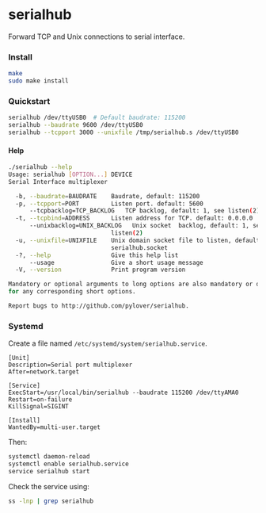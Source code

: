 # serialhub

Forward TCP and Unix connections to serial interface.


### Install

```bash
make
sudo make install
```

### Quickstart

```bash
serialhub /dev/ttyUSB0  # Default baudrate: 115200
serialhub --baudrate 9600 /dev/ttyUSB0
serialhub --tcpport 3000 --unixfile /tmp/serialhub.s /dev/ttyUSB0
```

#### Help

```bash
./serialhub --help
Usage: serialhub [OPTION...] DEVICE
Serial Interface multiplexer

  -b, --baudrate=BAUDRATE    Baudrate, default: 115200
  -p, --tcpport=PORT         Listen port. default: 5600
      --tcpbacklog=TCP_BACKLOG   TCP backlog, default: 1, see listen(2)
  -t, --tcpbind=ADDRESS      Listen address for TCP. default: 0.0.0.0
      --unixbacklog=UNIX_BACKLOG   Unix socket  backlog, default: 1, see
                             listen(2)
  -u, --unixfile=UNIXFILE    Unix domain socket file to listen, default:
                             serialhub.socket
  -?, --help                 Give this help list
      --usage                Give a short usage message
  -V, --version              Print program version

Mandatory or optional arguments to long options are also mandatory or optional
for any corresponding short options.

Report bugs to http://github.com/pylover/serialhub.
```


### Systemd

Create a file named `/etc/systemd/system/serialhub.service`.

```systemd
[Unit]
Description=Serial port multiplexer
After=network.target

[Service]
ExecStart=/usr/local/bin/serialhub --baudrate 115200 /dev/ttyAMA0
Restart=on-failure
KillSignal=SIGINT

[Install]
WantedBy=multi-user.target

```

Then:

```bash
systemctl daemon-reload
systemctl enable serialhub.service
service serialhub start
```

Check the service using:

```bash
ss -lnp | grep serialhub
```

